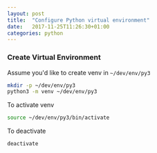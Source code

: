 ```yaml
---
layout: post
title:  "Configure Python virtual environment"
date:   2017-11-25T11:26:30+01:00
categories: python
---
```


### Create Virtual Environment
Assume you'd like to create venv in `~/dev/env/py3`
```bash
mkdir -p ~/dev/env/py3
python3 -m venv ~/dev/env/py3
```

To activate venv
```bash
source ~/dev/env/py3/bin/activate
```

To deactivate
```bash
deactivate
```
